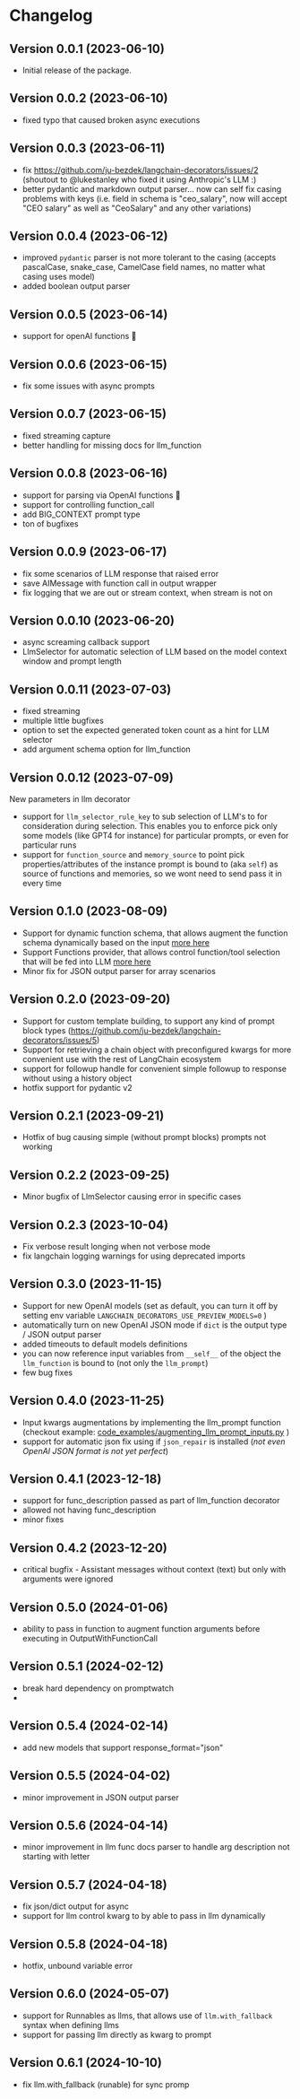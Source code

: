 # Changelog

## Version 0.0.1 (2023-06-10)

- Initial release of the package.

## Version 0.0.2 (2023-06-10)
- fixed typo that caused broken async executions

## Version 0.0.3 (2023-06-11)
- fix https://github.com/ju-bezdek/langchain-decorators/issues/2 
   (shoutout to @lukestanley who fixed it using Anthropic's LLM :)
- better pydantic and markdown output parser... now can self fix casing problems with keys (i.e. field in schema is "ceo_salary", now will accept "CEO salary" as well as "CeoSalary" and any other variations)

## Version 0.0.4 (2023-06-12)
- improved `pydantic` parser is not more tolerant to the casing (accepts pascalCase, snake_case, CamelCase field names, no matter what casing uses model)
- added boolean output parser


## Version 0.0.5 (2023-06-14)
- support for openAI functions 🚀 

## Version 0.0.6 (2023-06-15)
- fix some issues with async prompts

## Version 0.0.7 (2023-06-15)
- fixed streaming capture
- better handling for missing docs for llm_function

## Version 0.0.8 (2023-06-16)
- support for parsing via OpenAI functions 🚀
- support for controlling function_call
- add BIG_CONTEXT prompt type
- ton of bugfixes

## Version 0.0.9 (2023-06-17)
- fix some scenarios of LLM response that raised error
- save AIMessage with function call in output wrapper
- fix logging that we are out or stream context, when stream is not on

## Version 0.0.10 (2023-06-20)
- async screaming callback support
- LlmSelector for automatic selection of LLM based on the model context window and prompt length

## Version 0.0.11 (2023-07-03)
- fixed streaming
- multiple little bugfixes
- option to set the expected generated token count as a hint for LLM selector
- add argument schema option for llm_function

## Version 0.0.12 (2023-07-09)
New parameters in llm decorator
- support for `llm_selector_rule_key` to sub selection of LLM's to for consideration during selection. This enables you to enforce pick only some models (like GPT4 for instance) for particular prompts, or even for particular runs
- support for `function_source` and `memory_source` to point pick properties/attributes of the instance prompt is bound to (aka `self`) as source of functions and memories, so we wont need to send pass it in every time


## Version 0.1.0 (2023-08-09)
- Support for dynamic function schema, that allows augment the function schema dynamically based on the input [more here](./README.MD#dynamic-function-schemas)
- Support Functions provider, that allows control function/tool selection that will be fed into LLM [more here](./README.MD#functions-provider)
- Minor fix for JSON output parser for array scenarios

## Version 0.2.0 (2023-09-20)
- Support for custom template building, to support any kind of prompt block types (https://github.com/ju-bezdek/langchain-decorators/issues/5)
- Support for retrieving a chain object with preconfigured kwargs for more convenient use with the rest of LangChain ecosystem
- support for followup handle for convenient simple followup to response without using a history object
- hotfix support for pydantic v2


## Version 0.2.1 (2023-09-21)
- Hotfix of bug causing simple (without prompt blocks) prompts not working

## Version 0.2.2 (2023-09-25)
- Minor bugfix of LlmSelector causing error in specific cases

## Version 0.2.3 (2023-10-04)
- Fix verbose result longing when not verbose mode
- fix langchain logging warnings for using deprecated imports

## Version 0.3.0 (2023-11-15)
- Support for new OpenAI models (set as default, you can turn it off by setting env variable `LANGCHAIN_DECORATORS_USE_PREVIEW_MODELS=0` )
- automatically turn on new OpenAI JSON mode if `dict` is the output type / JSON output parser
- added timeouts to default models definitions
- you can now reference input variables from `__self__` of the object the `llm_function` is bound to (not only the `llm_prompt`)
- few bug fixes

## Version 0.4.0 (2023-11-25)
- Input kwargs augmentations by implementing the llm_prompt function  (checkout example: [code_examples/augmenting_llm_prompt_inputs.py](https://github.com/ju-bezdek/langchain-decorators/blob/main/code_examples/augmenting_llm_prompt_inputs.py) )
- support for automatic json fix using if `json_repair` is installed 
(*not even OpenAI JSON format is not yet perfect*)

## Version 0.4.1 (2023-12-18)
- support for func_description passed as part of llm_function decorator
- allowed not having func_description
- minor fixes

## Version 0.4.2 (2023-12-20)
- critical bugfix - Assistant messages without context (text) but only with arguments were ignored

## Version 0.5.0 (2024-01-06)
- ability to pass in function to augment function arguments before executing in OutputWithFunctionCall

## Version 0.5.1 (2024-02-12)
- break hard dependency on promptwatch
- 

## Version 0.5.4 (2024-02-14)
- add new models that support response_format="json"

## Version 0.5.5 (2024-04-02)
- minor improvement in JSON output parser

## Version 0.5.6 (2024-04-14)
- minor improvement in llm func docs parser to handle arg description not starting with letter

## Version 0.5.7 (2024-04-18)
- fix json/dict output for async
- support for llm control kwarg to by able to pass in llm dynamically

## Version 0.5.8 (2024-04-18)
- hotfix, unbound variable error

## Version 0.6.0 (2024-05-07)
- support for Runnables as llms, that allows use of `llm.with_fallback` syntax when defining llms
- support for passing llm directly as kwarg to prompt

## Version 0.6.1 (2024-10-10)
- fix llm.with_fallback (runable) for sync promp